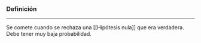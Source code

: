 ### Definición
---
Se comete cuando se rechaza una [[Hipótesis nula]] que era verdadera. Debe tener muy baja probabilidad.